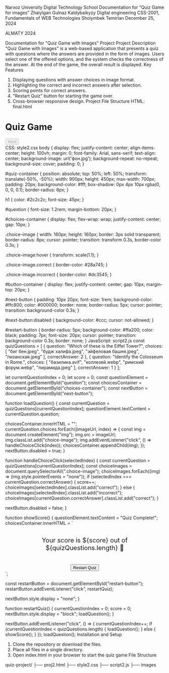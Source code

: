 






Narxoz University
Digital Technology School
Documentation for “Quiz Game for images”
Zhaiylgan Gulnaz Kaldybaikyzy
Digital engineering
CSS-2001, Fundamentals of WEB Technologies
Shoiymbek Temirlan
December 25, 2024














ALMATY
2024

Documentation for "Quiz Game with Images" Project
Project Description
"Quiz Game with Images" is a web-based application that presents a quiz with questions where the answers are provided in the form of images. Users select one of the offered options, and the system checks the correctness of the answer. At the end of the game, the overall result is displayed.
Key Features
1.	Displaying questions with answer choices in image format.
2.	Highlighting the correct and incorrect answers after selection.
3.	Scoring points for correct answers.
4.	"Restart Quiz" button for starting the game over.
5.	Cross-browser responsive design.
Project File Structure
HTML: final.html
<!DOCTYPE html>
<html lang="en">
<head>
  <meta charset="UTF-8">
  <meta name="viewport" content="width=device-width, initial-scale=1.0">
  <title>Quiz Game with Images</title>
  <link rel="stylesheet" href="style2.css">
</head>
<body>
  <div id="quiz-container">
    <h1>Quiz Game</h1>
    <div id="question-container">
      <p id="question"></p>
      <div id="choices-container"></div>
    </div>
    <div id="button-container">
      <button id="next-button" disabled>Next</button>
      <button id="restart-button" style="display:none;">Restart Quiz</button>
    </div>
    <div id="score-container"></div>
  </div>
  <script src="script2.js"></script>
</body>
</html>
CSS: style2.css
body {
  display: flex;
  justify-content: center;
  align-items: center;
  height: 100vh;
  margin: 0;
  font-family: Arial, sans-serif;
  text-align: center;
  background-image: url('фон.jpg');
  background-repeat: no-repeat;
  background-size: cover;
  padding: 0;
}

#quiz-container {
  position: absolute;
  top: 50%;
  left: 50%;
  transform: translate(-50%, -50%);
  width: 900px;
  height: 450px;
  max-width: 700px;
  padding: 20px;
  background-color: #fff;
  box-shadow: 0px 4px 10px rgba(0, 0, 0, 0.1);
  border-radius: 8px;
}

h1 {
  color: #2c2c2c;
  font-size: 45px;
}

#question {
  font-size: 1.2rem;
  margin-bottom: 20px;
}

#choices-container {
  display: flex;
  flex-wrap: wrap;
  justify-content: center;
  gap: 10px;
}

.choice-image {
  width: 160px;
  height: 160px;
  border: 3px solid transparent;
  border-radius: 8px;
  cursor: pointer;
  transition: transform 0.3s, border-color 0.3s;
}

.choice-image:hover {
  transform: scale(1.1);
}

.choice-image.correct {
  border-color: #28a745;
}

.choice-image.incorrect {
  border-color: #dc3545;
}

#button-container {
  display: flex;
  justify-content: center;
  gap: 10px;
  margin-top: 20px;
}

#next-button {
  padding: 10px 20px;
  font-size: 1rem;
  background-color: #ffc800;
  color: #000000;
  border: none;
  border-radius: 5px;
  cursor: pointer;
  transition: background-color 0.3s;
}

#next-button:disabled {
  background-color: #ccc;
  cursor: not-allowed;
}

#restart-button {
  border-radius: 5px;
  background-color: #ffa200;
  color: black;
  padding: 7px;
  font-size: 20px;
  cursor: pointer;
  transition: background-color 0.3s;
  border: none;
}
JavaScript: script2.js
const quizQuestions = [
    {
      question: "Which of these is the Eiffel Tower?",
      choices: [
        "биг бен.jpeg",
        "будж халифа.jpeg",
        "эйфеловая башня.jpeg",
        "пизанская.jpeg"
      ],
      correctAnswer: 2
    },
    {
      question: "Identify the Colosseum in Rome.",
      choices: [
        "базилика.avif",
        "коллезей.webp",
        "римский форум.webp",
        "пирамида.jpeg"
      ],
      correctAnswer: 1
    }
];

let currentQuestionIndex = 0;
let score = 0;
const questionElement = document.getElementById("question");
const choicesContainer = document.getElementById("choices-container");
const nextButton = document.getElementById("next-button");

function loadQuestion() {
  const currentQuestion = quizQuestions[currentQuestionIndex];
  questionElement.textContent = currentQuestion.question;

  choicesContainer.innerHTML = "";
  currentQuestion.choices.forEach((imageUrl, index) => {
    const img = document.createElement("img");
    img.src = imageUrl;
    img.classList.add("choice-image");
    img.addEventListener("click", () => handleChoiceClick(index));
    choicesContainer.appendChild(img);
  });
  nextButton.disabled = true;
}

function handleChoiceClick(selectedIndex) {
  const currentQuestion = quizQuestions[currentQuestionIndex];
  const choiceImages = document.querySelectorAll(".choice-image");
  choiceImages.forEach((img) => (img.style.pointerEvents = "none"));
  if (selectedIndex === currentQuestion.correctAnswer) {
    score++;
    choiceImages[selectedIndex].classList.add("correct");
  } else {
    choiceImages[selectedIndex].classList.add("incorrect");
    choiceImages[currentQuestion.correctAnswer].classList.add("correct");
  }

  nextButton.disabled = false;
}

function showScore() {
  questionElement.textContent = "Quiz Complete!";
  choicesContainer.innerHTML = `
  <div style="display: flex; flex-direction: column; align-items: center;">
      <p style="font-size: 20px; text-align: center;">Your score is ${score} out of ${quizQuestions.length} 🎉</p>
      <button id="restart-button" style="margin-top: 20px;">Restart Quiz</button>
  </div>`;

  const restartButton = document.getElementById("restart-button");
  restartButton.addEventListener("click", restartQuiz);

  nextButton.style.display = "none";
}

function restartQuiz() {
  currentQuestionIndex = 0;
  score = 0;
  nextButton.style.display = "block";
  loadQuestion();
}

nextButton.addEventListener("click", () => {
  currentQuestionIndex++;
  if (currentQuestionIndex < quizQuestions.length) {
    loadQuestion();
  } else {
    showScore();
  }
});
loadQuestion();
Installation and Setup
1.	Clone the repository or download the files.
2.	Place all files in a single directory.
3.	Open index.html in your browser to start the quiz game
File Structure

quiz-project/
├── proj2.html
├── style2.css
├── script2.js
├── images


